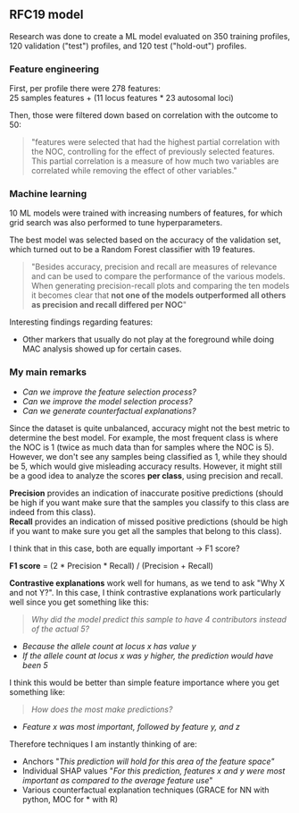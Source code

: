 ## RFC19 model

Research was done to create a ML model evaluated on 350 training profiles, 120 validation ("test") profiles, and 120 test ("hold-out") profiles.

### Feature engineering
First, per profile there were 278 features:  
25  samples features + (11 locus features * 23 autosomal loci)

Then, those were filtered down based on correlation with the outcome to 50:
> "features were selected that had the highest partial correlation with the NOC, controlling for the effect of previously selected features. This partial correlation is a measure of how much two variables are correlated while removing the effect of other variables."

### Machine learning
10 ML models were trained with increasing numbers of features, for which grid search was also performed to tune hyperparameters.


The best model was selected based on the accuracy of the validation set, which turned out to be a Random Forest classifier with 19 features.

> "Besides accuracy, precision and recall are measures of relevance and can be used to compare the performance of the various models. When generating precision-recall plots and comparing the ten models it becomes clear that **not one of the models outperformed all others as precision and recall differed per NOC**"

Interesting findings regarding features:
* Other markers that usually do not play at the foreground while doing MAC analysis showed up for certain cases.

### My main remarks

- *Can we improve the feature selection process?*
- *Can we improve the model selection process?*
- *Can we generate counterfactual explanations?*


Since the dataset is quite unbalanced, accuracy might not the best metric to determine the best model. For example, the most frequent class is where the NOC is 1 (twice as much data than for samples where the NOC is 5). However, we don't see any samples being classified as 1, while they should be 5, which would give misleading accuracy results. However, it might still be a good idea to analyze the scores **per class**, using precision and recall.

**Precision** provides an indication of inaccurate positive predictions (should be high if you want make sure that the samples you classify to this class are indeed from this class).  
**Recall** provides an indication of missed positive predictions (should be high if you want to make sure you get all the samples that belong to this class).

I think that in this case, both are equally important -> F1 score?

**F1 score** = (2 * Precision * Recall) / (Precision + Recall)


**Contrastive explanations** work well for humans, as we tend to ask "Why X and not Y?". In this case, I think contrastive explanations work particularly well since you get something like this:

>*Why did the model predict this sample to have 4 contributors instead of the
actual 5?*
- *Because the allele count at locus x has value y*
- *If the allele count at locus x was y higher, the prediction would have been 5*

I think this would be better than simple feature importance where you get something like:

> *How does the most make predictions?*
- *Feature x was most important, followed by feature y, and z*

Therefore techniques I am instantly thinking of are:
- Anchors "*This prediction will hold for this area of the feature space"*
- Individual SHAP values "*For this prediction, features x and y were most important as compared to the average feature use*"
- Various counterfactual explanation techniques (GRACE for NN with python, MOC for * with R)

